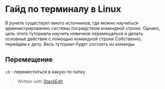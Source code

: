 
# Гайд по терминалу в Linux
В рунете существует много источников, где можно научиться администрированию системы посредством командной строки. Однако, цель этого туториала научить новичков перемещаться и делать основные действия с помощью командной строки
Собственно, перейдем к делу.
Весь туториал будет состоять из команды 
## Перемещение
`cd` - переместиться в какую-то папку



> Written with [StackEdit](https://stackedit.io/).
<!--stackedit_data:
eyJoaXN0b3J5IjpbLTE0NzI5NDA5NDNdfQ==
-->
